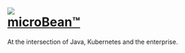 # <a href="https://microbean.org/"><img src="https://avatars0.githubusercontent.com/u/25515632?s=100&v=4"/><br/>microBean™</a>

At the intersection of Java, Kubernetes and the enterprise.

